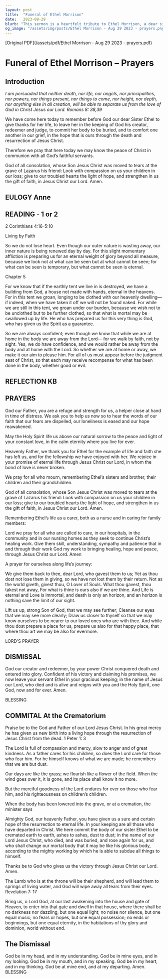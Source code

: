 ```yaml
---
layout: post
title:  "Funeral of Ethel Morrison"
date:   2023-08-29
blurb: "This sermon is a heartfelt tribute to Ethel Morrison, a dear sister in faith. It reflects on the eternal nature of life and the unending love of God, as expressed through the life and death of Ethel. The sermon also includes prayers for those who mourn and for all who are called to care, in our hospitals, in the community, and in our nursing homes."
og_image: "/assets/img/posts/Ethel Morrison - Aug 29 2023 - prayers.png"
---
```

[Original PDF](/assets/pdf/Ethel Morrison - Aug 29 2023 - prayers.pdf)    
# Funeral of Ethel Morrison – Prayers

## Introduction

*I am persuaded that neither death, nor life,
nor angels, nor principalities,
nor powers, nor things present, nor things to come,
nor height, nor depth, nor anything else in all creation,
will be able to separate us from the love of God in Christ Jesus our Lord.
Romans 8: 38,39*

We have come here today to remember before God our dear Sister Ethel to give
thanks for her life, to leave her in the keeping of God his creator, redeemer and
judge, to commit her body to be buried, and to comfort one another in our grief,
in the hope that is ours through the death and resurrection of Jesus Christ.

Therefore we pray that here today we may know the peace of Christ in
communion with all God’s faithful servants.

God of all consolation,
whose Son Jesus Christ was moved to tears
at the grave of Lazarus his friend:
Look with compassion on us your children in our loss;
give to our troubled hearts the light of hope,
and strengthen in us the gift of faith,
in Jesus Christ our Lord. Amen.

## EULOGY Anne

## READING - 1 or 2

2 Corinthians 4:16-5:10

Living by Faith

So we do not lose heart. Even though our outer nature is wasting away, our inner nature is being renewed
day by day. For this slight momentary affliction is preparing us for an eternal weight of glory beyond all
measure, because we look not at what can be seen but at what cannot be seen; for what can be seen is
temporary, but what cannot be seen is eternal.

Chapter 5

For we know that if the earthly tent we live in is destroyed, we have a building from God, a house not
made with hands, eternal in the heavens. For in this tent we groan, longing to be clothed with our
heavenly dwelling— if indeed, when we have taken it off we will not be found naked. For while we are
still in this tent, we groan under our burden, because we wish not to be unclothed but to be further
clothed, so that what is mortal may be swallowed up by life. He who has prepared us for this very thing is
God, who has given us the Spirit as a guarantee.

So we are always confident; even though we know that while we are at home in the body we are away
from the Lord— for we walk by faith, not by sight. Yes, we do have confidence, and we would rather be
away from the body and at home with the Lord. So whether we are at home or away, we make it our aim
to please him. For all of us must appear before the judgment seat of Christ, so that each may receive
recompense for what has been done in the body, whether good or evil.

## REFLECTION KB

## PRAYERS

God our Father, you are a refuge and strength for us,
a helper close at hand in time of distress.
We ask you to help us now so to hear the words of our faith
that our fears are dispelled,
our loneliness is eased
and our hope reawakened.

May the Holy Spirit life us above our natural sorrow
to the peace and light of your constant love,
in the calm eternity where you live for ever.

Heavenly Father,
we thank you for Ethel
for the example of life and faith she has left us,
and for the fellowship we have enjoyed with her.
We rejoice in your promise of eternal life
through Jesus Christ our Lord,
in whom the bond of love is never broken.

We pray for all who mourn, remembering Ethel’s sisters and brother, their children and
their grandchildren.

God of all consolation,
whose Son Jesus Christ was moved to tears
at the grave of Lazarus his friend:
Look with compassion on us your children in our loss;
give to our troubled hearts the light of hope,
and strengthen in us the gift of faith,
in Jesus Christ our Lord. Amen.

Remembering Ethel’s life as a carer, both as a nurse and in caring for family members:

Lord we pray for all who are called to care, in our hospitals, in the community and in our
nursing homes as they seek to continue Christ’s healing work.
Give them skill, understanding, sympathy and patience that in and through their work God
my work to bringing healing, hope and peace,
through Jesus Christ our Lord. Amen

A prayer for ourselves along life’s journey:

We give them back to thee, dear Lord, who gavest them to us;
Yet as thou dost not lose them in giving, so we have not lost them by their return.
Not as the world giveth, givest thou, O Lover of Souls.
What thou gavest, thou takest not away,
For what is thine is ours also if we are thine.
And Life is eternal and Love is immortal, and death is only an horizon, and an horizon is nothing save the
limit of our sight.

Lift us up, strong Son of God, that we may see further;
Cleanse our eyes that we may see more clearly;
Draw us closer to thyself so that we may know ourselves to be nearer to our loved ones who are with
thee.
And while thou dost prepare a place for us, prepare us also for that happy place, that where thou art we
may be also for evermore.

LORD’S PRAYER

## DISMISSAL

God our creator and redeemer,
by your power Christ conquered death and entered into glory.
Confident of his victory
and claiming his promises,
we now leave your servant Ethel in your gracious keeping;
in the name of Jesus our Lord,
who died and is alive
and reigns with you and the Holy Spirit,
one God, now and for ever. Amen.

BLESSING

## COMMITAL At the Crematorium

Praise be to the God and Father of our Lord Jesus Christ.
In his great mercy he has given us new birth into a living hope
through the resurrection of Jesus Christ from the dead. 1 Peter 1: 3

The Lord is full of compassion and mercy,
slow to anger and of great kindness.
As a father cares for his children,
so does the Lord care for those who fear him.
For he himself knows of what we are made;
he remembers that we are but dust.

Our days are like the grass;
we flourish like a flower of the field.
When the wind goes over it, it is gone,
and its place shall know it no more.

But the merciful goodness of the Lord endures for ever
on those who fear him,
and his righteousness on children’s children.

When the body has been lowered into the grave, or at a cremation, the minister
says

Almighty God, our heavenly Father,
you have given us a sure and certain hope
of the resurrection to eternal life.
In your keeping are all those who have departed in Christ.
We here commit the body of our sister Ethel to be cremated
earth to earth, ashes to ashes, dust to dust;
in the name of our Lord Jesus Christ,
who died, and was buried, and rose again for us,
and who shall change our mortal body
that it may be like his glorious body,
according to the mighty working
by which he is able to subdue all things to himself.

Thanks be to God who gives us the victory
through Jesus Christ our Lord. Amen.

The Lamb who is at the throne will be their shepherd, and will lead them to springs of
living water, and God will wipe away all tears from their eyes. Revelation 7: 17

Bring us, o Lord God, at our last awakening into the house and gate of Heaven, to enter
into that gate and dwell in that house, where there shall be no darkness nor dazzling, but
one equal light; no noise nor silence, but one equal music; no fears or hopes, but one equal
possession; no ends or beginnings, but one equal eternity, in the habitations of thy glory
and dominion, world without end.

## The Dismissal

God be in my head, and in my understanding.
God be in mine eyes, and in my looking.
God be in my mouth, and in my speaking.
God be in my heart, and in my thinking.
God be at mine end, and at my departing. Amen. BLESSING
